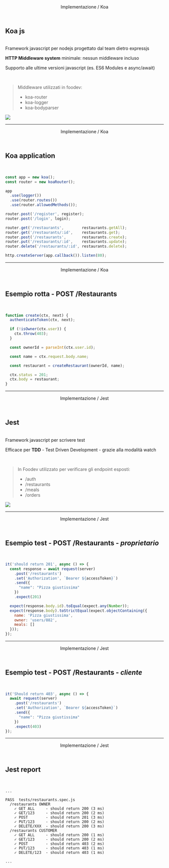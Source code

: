 <Header>Implementazione / Koa</Header>

## Koa js

<br>

<div class="flex">
  <div class="w-4xl">
Framework javascript per nodejs progettato dal team dietro expressjs

**HTTP Middleware system** minimale: nessun middleware incluso

Supporto alle ultime versioni javascript
(es. ES6 Modules e async/await)

<br>

> Middleware utilizzati in foodev:
> - koa-router
> - koa-logger
> - koa-bodyparser
  </div>

  <div class="relative -top-10 -right-6">
    <img src="/koa-logo.png" />
  </div>
</div>

---

<Header>Implementazione / Koa</Header>

## Koa application

<br>

```javascript {all|1-2|4-7|8-11|12-16|18}
const app = new koa();
const router = new koaRouter();

app
  .use(logger())
  .use(router.routes())
  .use(router.allowedMethods());

router.post('/register', register);
router.post('/login', login);

router.get('/restaurants',        restaurants.getAll);
router.get('/restaurants/:id',    restaurants.get);
router.post('/restaurants',       restaurants.create);
router.put('/restaurants/:id',    restaurants.update);
router.delete('/restaurants/:id', restaurants.delete);

http.createServer(app.callback()).listen(80);
```

---

<Header>Implementazione / Koa</Header>

## Esempio rotta - <span class="text-emerald-500">POST</span> /Restaurants

<br>

```javascript {all|1|2|4-6|8-12|14-15}
function create(ctx, next) {
  authenticateToken(ctx, next);

  if (!isOwner(ctx.user)) {
    ctx.throw(403);
  }

  const ownerId = parseInt(ctx.user.id);

  const name = ctx.request.body.name;

  const restaurant = createRestaurant(ownerId, name);

  ctx.status = 201;
  ctx.body = restaurant;
}
```

---

<Header>Implementazione / Jest</Header>

## Jest

<br>

<div class="flex">
  <div class="w-4xl">
Framework javascript per scrivere test

Efficace per **TDD** - Test Driven Development - grazie alla modalità <mono>watch</mono>

<br>

> In Foodev utilizzato per verificare gli endpoint esposti:
> - /auth
> - /restaurants
> - /meals
> - /orders
  </div>
  <div class="relative -right-6">
    <img src="/jest-logo.jpeg" />
  </div>
</div>

---

<Header>Implementazione / Jest</Header>

## Esempio test  - <span class="text-emerald-500">POST</span> /Restaurants - *proprietario*

<br>

```javascript {all|3-7|8-15}
it('should return 201', async () => {
  const response = await request(server)
    .post('/restaurants')
    .set('Authorization', `Bearer ${accessToken}`)
    .send({
      "name": "Pizza giustissima"
    })
    .expect(201)

  expect(response.body.id).toEqual(expect.any(Number));
  expect(response.body).toStrictEqual(expect.objectContaining({
    name: 'Pizza giustissima',
    owner: 'users/882',
    meals: []
  }));
});
```

---

<Header>Implementazione / Jest</Header>

## Esempio test - <span class="text-emerald-500">POST</span> /Restaurants - *cliente*

<br>

```javascript {all|3-7|8}
it('Should return 403', async () => {
  await request(server)
    .post('/restaurants')
    .set('Authorization', `Bearer ${accessToken}`)
    .send({
      "name": "Pizza giustissima"
    })
    .expect(403)
});
```

---

<Header>Implementazione / Jest</Header>

## Jest report

<br>

```
...

PASS  tests/restaurants.spec.js
  /restaurants OWNER
    ✓ GET ALL     - should return 200 (3 ms)
    ✓ GET/123     - should return 200 (2 ms)
    ✓ POST        - should return 201 (3 ms)
    ✓ PUT/123     - should return 200 (2 ms)
    ✓ DELETE/XXX  - should return 200 (3 ms)
  /restaurants CUSTOMER
    ✓ GET ALL     - should return 200 (1 ms)
    ✓ GET/123     - should return 200 (2 ms)
    ✓ POST        - should return 403 (2 ms)
    ✓ PUT/123     - should return 403 (1 ms)
    ✓ DELETE/123  - should return 403 (1 ms)

...
```

